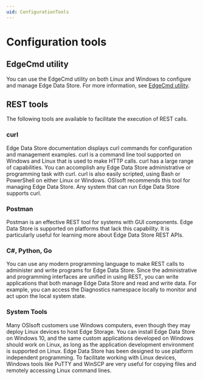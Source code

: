 ```yaml
---
uid: ConfigurationTools
---
```


# Configuration tools

## EdgeCmd utility

You can use the EdgeCmd utility on both Linux and Windows to configure and manage Edge Data Store. For more information, see [EdgeCmd utility](xref:Installedgecmd).

## REST tools

The following tools are available to facilitate the execution of REST calls.

### curl

Edge Data Store documentation displays curl commands for configuration and management examples. curl is a command line tool supported on Windows and Linux that is used to make HTTP calls. curl has a large range of capabilities. You can accomplish any Edge Data Store administrative or programming task with curl. curl is also easily scripted, using Bash or PowerShell on either Linux or Windows. OSIsoft recommends this tool for managing Edge Data Store. Any system that can run Edge Data Store supports curl.

### Postman

Postman is an effective REST tool for systems with GUI components. Edge Data Store is supported on platforms that lack this capability. It is particularly useful for learning more about Edge Data Store REST APIs.

### C#, Python, Go

You can use any modern programming language to make REST calls to administer and write programs for Edge Data Store. Since the administrative and programming interfaces are unified in using REST, you can write applications that both manage Edge Data Store and read and write data. For example, you can access the Diagnostics namespace locally to monitor and act upon the local system state.

### System Tools

Many OSIsoft customers use Windows computers, even though they may deploy Linux devices to host Edge Storage. You can install Edge Data Store on Windows 10, and the same custom applications developed on Windows should work on Linux, as long as the application development environment is supported on Linux. Edge Data Store has been designed to use platform independent programming. To facilitate working with Linux devices, Windows tools like PuTTY and WinSCP are very useful for copying files and remotely accessing Linux command lines.
